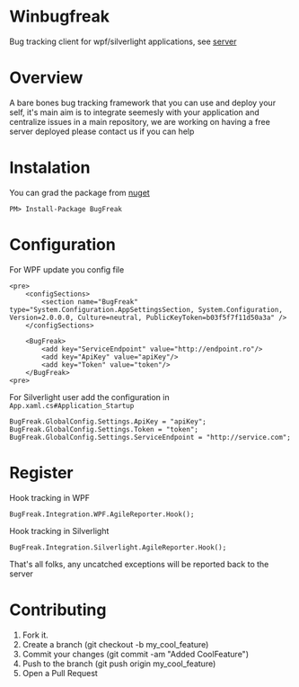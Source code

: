 Winbugfreak
===========

Bug tracking client for wpf/silverlight applications, see [server](https://github.com/agilefreaks/apibugfreak)

Overview
========

A bare bones bug tracking framework that you can use and deploy your self, it's main aim is to integrate seemesly 
with your application and centralize issues in a main repository, we are working on having a free server deployed
please contact us if you can help

Instalation
===========

You can grad the package from [nuget](http://www.nuget.org/)
```
PM> Install-Package BugFreak
```

Configuration
=============

For WPF update you config file
```
<pre>
	<configSections>
		<section name="BugFreak" type="System.Configuration.AppSettingsSection, System.Configuration, Version=2.0.0.0, Culture=neutral, PublicKeyToken=b03f5f7f11d50a3a" />
	</configSections>

	<BugFreak>
		<add key="ServiceEndpoint" value="http://endpoint.ro"/>
		<add key="ApiKey" value="apiKey"/>
		<add key="Token" value="token"/>
	</BugFreak>
<pre>

```

For Silverlight user add the configuration in `App.xaml.cs#Application_Startup`

```
BugFreak.GlobalConfig.Settings.ApiKey = "apiKey";
BugFreak.GlobalConfig.Settings.Token = "token";
BugFreak.GlobalConfig.Settings.ServiceEndpoint = "http://service.com";
```

Register
========

Hook tracking in WPF
```
BugFreak.Integration.WPF.AgileReporter.Hook();
```

Hook tracking in Silverlight
```
BugFreak.Integration.Silverlight.AgileReporter.Hook();
```

That's all folks, any uncatched exceptions will be reported back to the server

Contributing
============

1. Fork it.
2. Create a branch (git checkout -b my_cool_feature)
3. Commit your changes (git commit -am "Added CoolFeature")
4. Push to the branch (git push origin my_cool_feature)
5. Open a Pull Request
